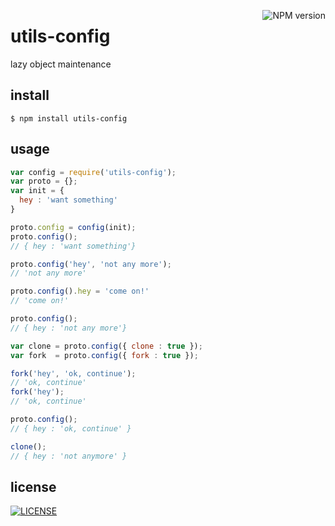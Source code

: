 [<img alt="NPM version" src="http://img.shields.io/npm/v/utils-config.svg?style=flat-square" align="right"/>](http://www.npmjs.org/package/utils-config)

# utils-config

lazy object maintenance

## install

    $ npm install utils-config

## usage

```js
var config = require('utils-config');
var proto = {};
var init = {
  hey : 'want something'
}

proto.config = config(init);
proto.config();
// { hey : 'want something'}

proto.config('hey', 'not any more');
// 'not any more'

proto.config().hey = 'come on!'
// 'come on!'

proto.config();
// { hey : 'not any more'}

var clone = proto.config({ clone : true });
var fork  = proto.config({ fork : true });

fork('hey', 'ok, continue');
// 'ok, continue'
fork('hey');
// 'ok, continue'

proto.config();
// { hey : 'ok, continue' }

clone();
// { hey : 'not anymore' }
```

## license

[<img alt="LICENSE" src="http://img.shields.io/npm/l/utils-config.svg?style=flat-square"/>](http://opensource.org/licenses/MIT)

